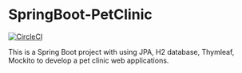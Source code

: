 # SpringBoot-PetClinic
[![CircleCI](https://circleci.com/gh/cshinoc/SpringBoot-PetClinic.svg?style=svg)](https://circleci.com/gh/cshinoc/SpringBoot-PetClinic)

This is a Spring Boot project with using JPA, H2 database, Thymleaf, Mockito to develop a pet clinic
web applications.

